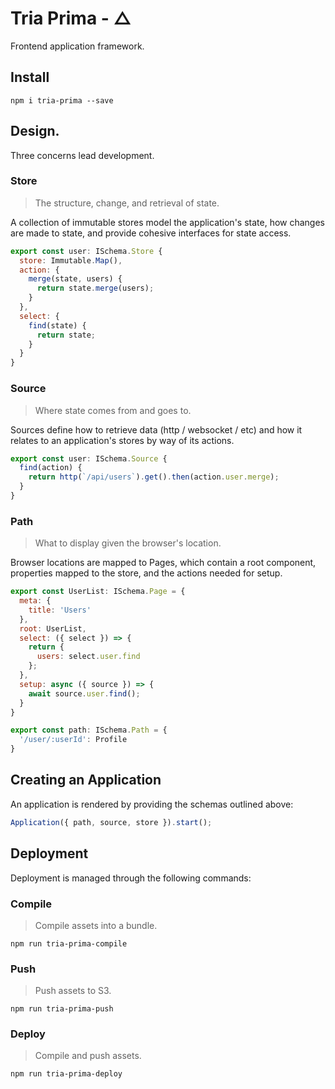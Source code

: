 # Tria Prima - △

Frontend application framework.

## Install

    npm i tria-prima --save

## Design.

Three concerns lead development.

### Store

> The structure, change, and retrieval of state.

A collection of immutable stores model the application's state, how changes are 
made to state, and provide cohesive interfaces for state access.

```javascript
export const user: ISchema.Store {
  store: Immutable.Map(),
  action: {
    merge(state, users) {
      return state.merge(users);
    }
  },
  select: {
    find(state) {
      return state;
    }
  }
}
```

### Source

> Where state comes from and goes to.

Sources define how to retrieve data (http / websocket / etc) and how it relates 
to an application's stores by way of its actions.

```javascript
export const user: ISchema.Source {
  find(action) {
    return http(`/api/users`).get().then(action.user.merge);
  }
}
```

### Path

> What to display given the browser's location.

Browser locations are mapped to Pages, which contain a root component, 
properties mapped to the store, and the actions needed for setup.

```javascript
export const UserList: ISchema.Page = {
  meta: {
    title: 'Users'
  },
  root: UserList,
  select: ({ select }) => {
    return {
      users: select.user.find
    };
  },
  setup: async ({ source }) => {
    await source.user.find();
  }
}

export const path: ISchema.Path = {
  '/user/:userId': Profile
}
```

## Creating an Application

An application is rendered by providing the schemas outlined above:

```javascript
Application({ path, source, store }).start();
```

## Deployment

Deployment is managed through the following commands:

### Compile

> Compile assets into a bundle.

    npm run tria-prima-compile

### Push

> Push assets to S3.

    npm run tria-prima-push

### Deploy

> Compile and push assets.

    npm run tria-prima-deploy
